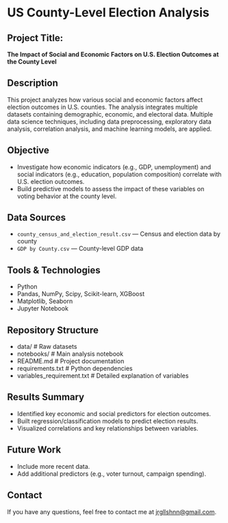 # US County-Level Election Analysis

## Project Title:
**The Impact of Social and Economic Factors on U.S. Election Outcomes at the County Level**

## Description
This project analyzes how various social and economic factors affect election outcomes in U.S. counties. The analysis integrates multiple datasets containing demographic, economic, and electoral data. Multiple data science techniques, including data preprocessing, exploratory data analysis, correlation analysis, and machine learning models, are applied.

## Objective
- Investigate how economic indicators (e.g., GDP, unemployment) and social indicators (e.g., education, population composition) correlate with U.S. election outcomes.
- Build predictive models to assess the impact of these variables on voting behavior at the county level.

## Data Sources
- `county_census_and_election_result.csv` — Census and election data by county
- `GDP by County.csv` — County-level GDP data

## Tools & Technologies
- Python
- Pandas, NumPy, Scipy, Scikit-learn, XGBoost
- Matplotlib, Seaborn
- Jupyter Notebook

## Repository Structure
- data/ # Raw datasets
- notebooks/ # Main analysis notebook
- README.md # Project documentation
- requirements.txt # Python dependencies
- variables_requirement.txt # Detailed explanation of variables 

## Results Summary
- Identified key economic and social predictors for election outcomes.
- Built regression/classification models to predict election results.
- Visualized correlations and key relationships between variables.

## Future Work
- Include more recent data.
- Add additional predictors (e.g., voter turnout, campaign spending).

## Contact
If you have any questions, feel free to contact me at jrgllshnn@gmail.com.
